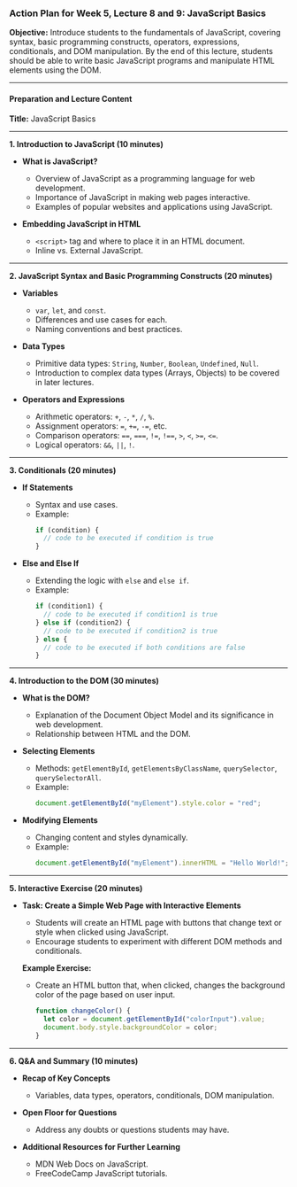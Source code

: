 ### **Action Plan for Week 5, Lecture 8 and 9: JavaScript Basics**

**Objective:** Introduce students to the fundamentals of JavaScript, covering syntax, basic programming constructs, operators, expressions, conditionals, and DOM manipulation. By the end of this lecture, students should be able to write basic JavaScript programs and manipulate HTML elements using the DOM.

---

#### **Preparation and Lecture Content**

**Title:** JavaScript Basics

---

**1. Introduction to JavaScript (10 minutes)**

- **What is JavaScript?**
  - Overview of JavaScript as a programming language for web development.
  - Importance of JavaScript in making web pages interactive.
  - Examples of popular websites and applications using JavaScript.

- **Embedding JavaScript in HTML**
  - `<script>` tag and where to place it in an HTML document.
  - Inline vs. External JavaScript.

---

**2. JavaScript Syntax and Basic Programming Constructs (20 minutes)**

- **Variables**
  - `var`, `let`, and `const`.
  - Differences and use cases for each.
  - Naming conventions and best practices.

- **Data Types**
  - Primitive data types: `String`, `Number`, `Boolean`, `Undefined`, `Null`.
  - Introduction to complex data types (Arrays, Objects) to be covered in later lectures.

- **Operators and Expressions**
  - Arithmetic operators: `+`, `-`, `*`, `/`, `%`.
  - Assignment operators: `=`, `+=`, `-=`, etc.
  - Comparison operators: `==`, `===`, `!=`, `!==`, `>`, `<`, `>=`, `<=`.
  - Logical operators: `&&`, `||`, `!`.

---

**3. Conditionals (20 minutes)**

- **If Statements**
  - Syntax and use cases.
  - Example:
    ```javascript
    if (condition) {
      // code to be executed if condition is true
    }
    ```

- **Else and Else If**
  - Extending the logic with `else` and `else if`.
  - Example:
    ```javascript
    if (condition1) {
      // code to be executed if condition1 is true
    } else if (condition2) {
      // code to be executed if condition2 is true
    } else {
      // code to be executed if both conditions are false
    }
    ```

---

**4. Introduction to the DOM (30 minutes)**

- **What is the DOM?**
  - Explanation of the Document Object Model and its significance in web development.
  - Relationship between HTML and the DOM.

- **Selecting Elements**
  - Methods: `getElementById`, `getElementsByClassName`, `querySelector`, `querySelectorAll`.
  - Example:
    ```javascript
    document.getElementById("myElement").style.color = "red";
    ```

- **Modifying Elements**
  - Changing content and styles dynamically.
  - Example:
    ```javascript
    document.getElementById("myElement").innerHTML = "Hello World!";
    ```

---

**5. Interactive Exercise (20 minutes)**

- **Task: Create a Simple Web Page with Interactive Elements**
  - Students will create an HTML page with buttons that change text or style when clicked using JavaScript.
  - Encourage students to experiment with different DOM methods and conditionals.

  **Example Exercise:**
  - Create an HTML button that, when clicked, changes the background color of the page based on user input.
    ```javascript
    function changeColor() {
      let color = document.getElementById("colorInput").value;
      document.body.style.backgroundColor = color;
    }
    ```

---

**6. Q&A and Summary (10 minutes)**

- **Recap of Key Concepts**
  - Variables, data types, operators, conditionals, DOM manipulation.

- **Open Floor for Questions**
  - Address any doubts or questions students may have.

- **Additional Resources for Further Learning**
  - MDN Web Docs on JavaScript.
  - FreeCodeCamp JavaScript tutorials.
